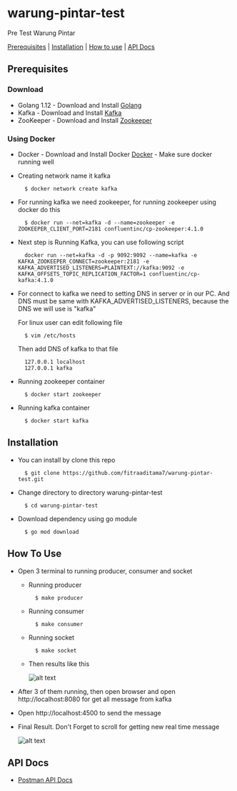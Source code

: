 # warung-pintar-test
Pre Test Warung Pintar


[Prerequisites](#prerequisites) |
[Installation](#installation) |
[How to use](#how-to-use) |
[API Docs](#api-docs)

## Prerequisites
### Download
- Golang 1.12 - Download and Install [Golang](https://golang.org/dl/)
- Kafka - Download and Install [Kafka](https://kafka.apache.org/quickstart)
- ZooKeeper - Download and Install [Zookeeper](https://zookeeper.apache.org/releases.html/)

### Using Docker
- Docker - Download and Install Docker [Docker](https://docs.docker.com/install/linux/docker-ce/ubuntu/) - Make sure docker running well
- Creating network name it kafka

  ```
    $ docker network create kafka
  ```
- For running kafka we need zookeeper, for running zookeeper using docker do this

  ```
    $ docker run --net=kafka -d --name=zookeeper -e ZOOKEEPER_CLIENT_PORT=2181 confluentinc/cp-zookeeper:4.1.0
  ```
- Next step is Running Kafka, you can use following script

  ```
    docker run --net=kafka -d -p 9092:9092 --name=kafka -e KAFKA_ZOOKEEPER_CONNECT=zookeeper:2181 -e KAFKA_ADVERTISED_LISTENERS=PLAINTEXT://kafka:9092 -e KAFKA_OFFSETS_TOPIC_REPLICATION_FACTOR=1 confluentinc/cp-kafka:4.1.0
  ```
- For connect to kafka we need to setting DNS in server or in our PC. And DNS must be same with KAFKA_ADVERTISED_LISTENERS, because the DNS we will use is "kafka"

  For linux user can edit following file
  
  ```
    $ vim /etc/hosts
  ```
  
  Then add DNS of kafka to that file
  
  ```
    127.0.0.1 localhost
    127.0.0.1 kafka
  ```
- Running zookeeper container

  ```
    $ docker start zookeeper
  ```
- Running kafka container
  ```
    $ docker start kafka
  ```
## Installation
- You can install by clone this repo
  ```
    $ git clone https://github.com/fitraaditama7/warung-pintar-test.git
  ```
- Change directory to directory warung-pintar-test
  ```
    $ cd warung-pintar-test
  ```
- Download dependency using go module
  ```
    $ go mod download
  ```
## How To Use
- Open 3 terminal to running producer, consumer and socket
  - Running producer
    ```
      $ make producer
    ```
  - Running consumer
    ```
      $ make consumer
    ```
  - Running socket
    ```
      $ make socket
    ```
  - Then results like this
  
    ![alt text](https://raw.githubusercontent.com/fitraaditama7/warung-pintar-test/master/pertama.gif)
- After 3 of them running, then open browser and open http://localhost:8080 for get all message from kafka
- Open http://localhost:4500 to send the message
- Final Result. Don't Forget to scroll for getting new real time message

    ![alt text](https://raw.githubusercontent.com/fitraaditama7/warung-pintar-test/master/kedua.gif)

## API Docs
- [Postman API Docs](https://documenter.getpostman.com/view/6178102/SW7gTk1d?version=latest)
